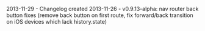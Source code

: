 2013-11-29 - Changelog created
2013-11-26 - v0.9.13-alpha: nav router back button fixes (remove back button on first route, fix forward/back transition on iOS devices which lack history.state)
